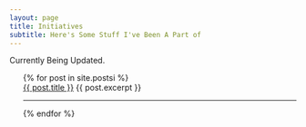 ```yaml
---
layout: page
title: Initiatives
subtitle: Here's Some Stuff I've Been A Part of
---
```


Currently Being Updated.

<ul>
  {% for post in site.postsi %}
    <div>
      <a href="{{ post.url }}">{{ post.title }}</a>
      {{ post.excerpt }}
    <hr>
    </div>
  {% endfor %}
</ul>
